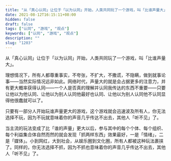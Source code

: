 ```yaml
---
title: "从「真心认同」让位于「以为认同」开始，人类共同玩了一个游戏，叫「比谁声量大」。"
date: 2021-08-12T16:15:11+08:00
hidden: false
draft: false
tags: ["认同", "游戏", "观点"]
keywords: ["认同", "游戏", "观点"]
description: ""
slug: "1203"
---
```


从「真心认同」让位于「以为认同」开始，人类共同玩了一个游戏，叫「比谁声量大」。

理想情况下，所有人都尊重事实，不夸张，不扩大，不撒谎，不隐瞒，做到就事论事——当然实际情况远非如此。网络时代，声量大的就是会占据更多的注意力，并有更大概率获得认同——一个人是否真的理解并认同我传达的东西不重要——只要让他以为他认同、让他以为别人认同他最好也认同、让他以为别人认同他不认同显得他很蠢就可以了。

只要有一部分人开始玩谁声量更大的游戏，这个游戏就会迅速波及所有人，你无法选择不玩，因为不玩就意味着你的声音几乎传达不出去，其他人「听不见」了。

当主流的玩法变成了比「谁的声量」更大以后，参与其中的每个个体、每个组织、每个利益集合体自然而然的就会发现「抓两样东西」效果最好，一是「情绪」，二是「媒体」。小到网红，大到社会，从娱乐圈到文化圈，所有人都被这种玩法裹挟了。同样的，你无法选择不抓，因为不抓也意味着你的声音几乎传达不出去，其他人「听不见」了。